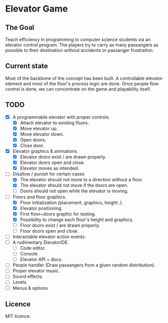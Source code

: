 Elevator Game
=============

The Goal
--------
Teach efficiency in programming to computer science students via an elevator control program. The players try to carry as many passangers as possible to their destination without accidents or passanger frustration.

Current state
-------------
Most of the backbone of the concept has been built. A controllable elevator element and most of the floor's process logic are done. Once people flow control is done, we can concentrate on the game and playability itself.

TODO
----

- [x] A programmable elevator with proper controls.
	- [x] Attach elevator to existing floors.
	- [x] Move elevator up.
	- [x] Move elevator down.
	- [x] Open doors.
	- [x] Close door.
- [x] Elevator graphics & animations.
	- [x] Elevator doors exist / are drawn properly.
	- [x] Elevator doors open and close.
	- [x] Elevator moves as intended.
- [ ] Disallow / punish for certain cases
	- [x] The elevator should not move to a direction without a floor.
	- [x] The elevator should not move if the doors are open.
	- [ ] Doors should not open while the elevator is moving.
- [ ] Floors and floor graphics.
	- [x] Floor initialization (placement, graphics, height..).
	- [x] Elevator positioning.
	- [x] First floor+doors graphic for testing.
	- [x] Possibility to change each floor's height and graphics.
	- [ ] Floor doors exist / are drawn properly.
	- [ ] Floor doors open and close.
- [ ] Interactable elevator action events.
- [ ] A rudimentary ElevatorIDE.
    - [ ] Code editor.
    - [ ] Console.
    - [ ] Elevator API + docs.
- [ ] People handler (Draw passangers from a given random distribution).
- [ ] Proper elevator music.
- [ ] Sound effects.
- [ ] Levels.
- [ ] Menus & options

Licence
-------
MIT licence.
